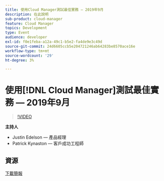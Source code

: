 ```yaml
---
title: 使用Cloud Manager測試最佳實務 — 2019年9月
description: 在此說明
sub-product: cloud-manager
feature: Cloud Manager
topics: Development
type: Event
audience: developer
exl-id: f0e1feba-a12a-49c1-b5e2-fa4de9e3c49d
source-git-commit: 24d6605ccb5e204721246ab64283be8570ace16e
workflow-type: tm+mt
source-wordcount: '29'
ht-degree: 3%

---
```


# 使用[!DNL Cloud Manager]測試最佳實務 — 2019年9月

>[!VIDEO](https://video.tv.adobe.com/v/329028/?quality=9&learn=on)


**主持人**

* Justin Edelson — 產品經理
* Patrick Kynaston — 客戶成功工程師

## 資源

[下載簡報](./assets/CloudManagerWebinarSeptember2019.pdf)
